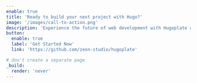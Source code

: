 ```yaml
---
enable: true
title: 'Ready to build your next project with Hugo?'
image: '/images/call-to-action.png'
description: 'Experience the future of web development with Hugoplate and Hugo. Build lightning-fast static sites with ease and flexibility.'
button:
  enable: true
  label: 'Get Started Now'
  link: 'https://github.com/zeon-studio/hugoplate'

# don't create a separate page
_build:
  render: 'never'
---
```

